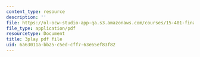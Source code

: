 ```yaml
---
content_type: resource
description: ''
file: https://ol-ocw-studio-app-qa.s3.amazonaws.com/courses/15-401-finance-theory-i-fall-2008/6a63011abb25c5edcff763e65ef83f82_tL7Lcl90Sc0.pdf
file_type: application/pdf
resourcetype: Document
title: 3play pdf file
uid: 6a63011a-bb25-c5ed-cff7-63e65ef83f82
---
```

